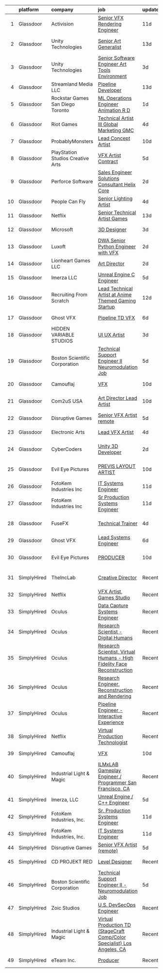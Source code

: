 

|    | platform    | company                            | job                                                                                                                                                                                                                                                                                                                                                                                                                                                                                                                                                                                                                                                                                                                                                                                                                                                                                                                                                                                                                                                                                                                                                                                                                                                                                                                                           | update_time   | location                 |
|---:|:------------|:-----------------------------------|:----------------------------------------------------------------------------------------------------------------------------------------------------------------------------------------------------------------------------------------------------------------------------------------------------------------------------------------------------------------------------------------------------------------------------------------------------------------------------------------------------------------------------------------------------------------------------------------------------------------------------------------------------------------------------------------------------------------------------------------------------------------------------------------------------------------------------------------------------------------------------------------------------------------------------------------------------------------------------------------------------------------------------------------------------------------------------------------------------------------------------------------------------------------------------------------------------------------------------------------------------------------------------------------------------------------------------------------------|:--------------|:-------------------------|
|  1 | Glassdoor   | Activision                         | [Senior VFX Rendering Engineer](https://www.glassdoor.com/partner/jobListing.htm?pos=108&ao=1136043&s=58&guid=0000018113cbc1b896b2b4d0e9cb13f0&src=GD_JOB_AD&t=SR&vt=w&cs=1_096efd07&cb=1653894529836&jobListingId=1007873229262&jrtk=3-0-1g49sngf5r0ns801-1g49sngfj38p3000-8e7d227473244b0f-)                                                                                                                                                                                                                                                                                                                                                                                                                                                                                                                                                                                                                                                                                                                                                                                                                                                                                                                                                                                                                                                | 11d           | Woodland Hills, CA       |
|  2 | Glassdoor   | Unity Technologies                 | [Senior Art Generalist](https://www.glassdoor.com/partner/jobListing.htm?pos=117&ao=1136043&s=58&guid=0000018113cbc1b896b2b4d0e9cb13f0&src=GD_JOB_AD&t=SR&vt=w&cs=1_59b1cadd&cb=1653894529839&jobListingId=1007867832433&jrtk=3-0-1g49sngf5r0ns801-1g49sngfj38p3000-febed24513fa9858-)                                                                                                                                                                                                                                                                                                                                                                                                                                                                                                                                                                                                                                                                                                                                                                                                                                                                                                                                                                                                                                                        | 13d           | San Francisco, CA        |
|  3 | Glassdoor   | Unity Technologies                 | [Senior Software Engineer   Art Tools  Environment ](https://www.glassdoor.com/partner/jobListing.htm?pos=126&ao=1136043&s=58&guid=0000018113cbc1b896b2b4d0e9cb13f0&src=GD_JOB_AD&t=SR&vt=w&cs=1_816851cc&cb=1653894529841&jobListingId=1007895533395&jrtk=3-0-1g49sngf5r0ns801-1g49sngfj38p3000-aafe6bb2b47648dc-)                                                                                                                                                                                                                                                                                                                                                                                                                                                                                                                                                                                                                                                                                                                                                                                                                                                                                                                                                                                                                           | 3d            | Burbank, CA              |
|  4 | Glassdoor   | Streamland Media LLC               | [Pipeline Developer](https://www.glassdoor.com/partner/jobListing.htm?pos=116&ao=1136043&s=58&guid=0000018113cbc1b896b2b4d0e9cb13f0&src=GD_JOB_AD&t=SR&vt=w&ea=1&cs=1_4fed933e&cb=1653894529839&jobListingId=1007868008657&jrtk=3-0-1g49sngf5r0ns801-1g49sngfj38p3000-157be0ceeffe10e1-)                                                                                                                                                                                                                                                                                                                                                                                                                                                                                                                                                                                                                                                                                                                                                                                                                                                                                                                                                                                                                                                      | 13d           | Burbank, CA              |
|  5 | Glassdoor   | Rockstar Games San Diego   Toronto | [ML Operations Engineer  Animation R D](https://www.glassdoor.com/partner/jobListing.htm?pos=112&ao=1136043&s=58&guid=0000018113cbc1b896b2b4d0e9cb13f0&src=GD_JOB_AD&t=SR&vt=w&cs=1_f8074596&cb=1653894529836&jobListingId=1007900406519&jrtk=3-0-1g49sngf5r0ns801-1g49sngfj38p3000-9841ee4c03a74f5f-)                                                                                                                                                                                                                                                                                                                                                                                                                                                                                                                                                                                                                                                                                                                                                                                                                                                                                                                                                                                                                                        | 1d            | Carlsbad, CA             |
|  6 | Glassdoor   | Riot Games                         | [Technical Artist III   Global Marketing  GMC](https://www.glassdoor.com/partner/jobListing.htm?pos=128&ao=1136043&s=58&guid=0000018113cbc1b896b2b4d0e9cb13f0&src=GD_JOB_AD&t=SR&vt=w&ea=1&cs=1_bdc6ad4d&cb=1653894529841&jobListingId=1007893042640&jrtk=3-0-1g49sngf5r0ns801-1g49sngfj38p3000-c8a77252a5f741d9-)                                                                                                                                                                                                                                                                                                                                                                                                                                                                                                                                                                                                                                                                                                                                                                                                                                                                                                                                                                                                                            | 4d            | Los Angeles, CA          |
|  7 | Glassdoor   | ProbablyMonsters                   | [Lead Concept Artist](https://www.glassdoor.com/partner/jobListing.htm?pos=123&ao=1136043&s=58&guid=0000018113cbc1b896b2b4d0e9cb13f0&src=GD_JOB_AD&t=SR&vt=w&cs=1_131d1cf1&cb=1653894529840&jobListingId=1007876037835&jrtk=3-0-1g49sngf5r0ns801-1g49sngfj38p3000-07064d8544dedc6e-)                                                                                                                                                                                                                                                                                                                                                                                                                                                                                                                                                                                                                                                                                                                                                                                                                                                                                                                                                                                                                                                          | 10d           | Bellevue, WA             |
|  8 | Glassdoor   | PlayStation Studios Creative Arts  | [VFX Artist  Contract ](https://www.glassdoor.com/partner/jobListing.htm?pos=113&ao=1136043&s=58&guid=0000018113cbc1b896b2b4d0e9cb13f0&src=GD_JOB_AD&t=SR&vt=w&ea=1&cs=1_1f106075&cb=1653894529837&jobListingId=1007889692289&jrtk=3-0-1g49sngf5r0ns801-1g49sngfj38p3000-bada1363746d2f18-)                                                                                                                                                                                                                                                                                                                                                                                                                                                                                                                                                                                                                                                                                                                                                                                                                                                                                                                                                                                                                                                   | 5d            | San Diego, CA            |
|  9 | Glassdoor   | Perforce Software                  | [Sales Engineer   Solutions Consultant   Helix Core](https://www.glassdoor.com/partner/jobListing.htm?pos=129&ao=1136043&s=58&guid=0000018113cbc1b896b2b4d0e9cb13f0&src=GD_JOB_AD&t=SR&vt=w&ea=1&cs=1_cf37df07&cb=1653894529841&jobListingId=1007897667469&jrtk=3-0-1g49sngf5r0ns801-1g49sngfj38p3000-e41cfa5099f3eacd-)                                                                                                                                                                                                                                                                                                                                                                                                                                                                                                                                                                                                                                                                                                                                                                                                                                                                                                                                                                                                                      | 2d            | Atlanta, GA              |
| 10 | Glassdoor   | People Can Fly                     | [Senior Lighting Artist](https://www.glassdoor.com/partner/jobListing.htm?pos=127&ao=1136043&s=58&guid=0000018113cbc1b896b2b4d0e9cb13f0&src=GD_JOB_AD&t=SR&vt=w&ea=1&cs=1_f147dda3&cb=1653894529841&jobListingId=1007893842900&jrtk=3-0-1g49sngf5r0ns801-1g49sngfj38p3000-9cd255f84f226563-)                                                                                                                                                                                                                                                                                                                                                                                                                                                                                                                                                                                                                                                                                                                                                                                                                                                                                                                                                                                                                                                  | 4d            | New York, NY             |
| 11 | Glassdoor   | Netflix                            | [Senior Technical Artist  Games](https://www.glassdoor.com/partner/jobListing.htm?pos=125&ao=1136043&s=58&guid=0000018113cbc1b896b2b4d0e9cb13f0&src=GD_JOB_AD&t=SR&vt=w&cs=1_f6077923&cb=1653894529840&jobListingId=1007867681614&jrtk=3-0-1g49sngf5r0ns801-1g49sngfj38p3000-fd0b4cda3b1eb2e2-)                                                                                                                                                                                                                                                                                                                                                                                                                                                                                                                                                                                                                                                                                                                                                                                                                                                                                                                                                                                                                                               | 13d           | Los Gatos, CA            |
| 12 | Glassdoor   | Microsoft                          | [3D Designer](https://www.glassdoor.com/partner/jobListing.htm?pos=105&ao=1136043&s=58&guid=0000018113cbc1b896b2b4d0e9cb13f0&src=GD_JOB_AD&t=SR&vt=w&cs=1_e7864fdf&cb=1653894529836&jobListingId=1007896407765&jrtk=3-0-1g49sngf5r0ns801-1g49sngfj38p3000-59a50215a136338b-)                                                                                                                                                                                                                                                                                                                                                                                                                                                                                                                                                                                                                                                                                                                                                                                                                                                                                                                                                                                                                                                                  | 3d            | Redmond, WA              |
| 13 | Glassdoor   | Luxoft                             | [DWA Senior Python Engineer with VFX](https://www.glassdoor.com/partner/jobListing.htm?pos=106&ao=1136043&s=58&guid=0000018113cbc1b896b2b4d0e9cb13f0&src=GD_JOB_AD&t=SR&vt=w&cs=1_0833e6d1&cb=1653894529836&jobListingId=1007899407069&jrtk=3-0-1g49sngf5r0ns801-1g49sngfj38p3000-5b7b3513b97c7553-)                                                                                                                                                                                                                                                                                                                                                                                                                                                                                                                                                                                                                                                                                                                                                                                                                                                                                                                                                                                                                                          | 2d            | Remote                   |
| 14 | Glassdoor   | Lionheart Games  LLC               | [Art Director](https://www.glassdoor.com/partner/jobListing.htm?pos=120&ao=1136043&s=58&guid=0000018113cbc1b896b2b4d0e9cb13f0&src=GD_JOB_AD&t=SR&vt=w&ea=1&cs=1_134eeaba&cb=1653894529840&jobListingId=1007898771827&jrtk=3-0-1g49sngf5r0ns801-1g49sngfj38p3000-6c910f6bfc2ed1a1-)                                                                                                                                                                                                                                                                                                                                                                                                                                                                                                                                                                                                                                                                                                                                                                                                                                                                                                                                                                                                                                                            | 2d            | Atlanta, GA              |
| 15 | Glassdoor   | Imerza  LLC                        | [Unreal Engine   C   Engineer](https://www.glassdoor.com/partner/jobListing.htm?pos=110&ao=1136043&s=58&guid=0000018113cbc1b896b2b4d0e9cb13f0&src=GD_JOB_AD&t=SR&vt=w&ea=1&cs=1_c1d98e20&cb=1653894529836&jobListingId=1007889725581&jrtk=3-0-1g49sngf5r0ns801-1g49sngfj38p3000-10aee42739dfba4d-)                                                                                                                                                                                                                                                                                                                                                                                                                                                                                                                                                                                                                                                                                                                                                                                                                                                                                                                                                                                                                                            | 5d            | Remote                   |
| 16 | Glassdoor   | Recruiting From Scratch            | [Lead Technical Artist at Anime Themed Gaming Startup](https://www.glassdoor.com/partner/jobListing.htm?pos=121&ao=1136043&s=58&guid=0000018113cbc1b896b2b4d0e9cb13f0&src=GD_JOB_AD&t=SR&vt=w&ea=1&cs=1_bdd8a382&cb=1653894529840&jobListingId=1007870086635&jrtk=3-0-1g49sngf5r0ns801-1g49sngfj38p3000-af98274cece82ec1-)                                                                                                                                                                                                                                                                                                                                                                                                                                                                                                                                                                                                                                                                                                                                                                                                                                                                                                                                                                                                                    | 12d           | Hilliard, OH             |
| 17 | Glassdoor   | Ghost VFX                          | [Pipeline TD  VFX ](https://www.glassdoor.com/partner/jobListing.htm?pos=119&ao=1136043&s=58&guid=0000018113cbc1b896b2b4d0e9cb13f0&src=GD_JOB_AD&t=SR&vt=w&ea=1&cs=1_157dc06d&cb=1653894529839&jobListingId=1007885916905&jrtk=3-0-1g49sngf5r0ns801-1g49sngfj38p3000-f36988c75c84b5b1-)                                                                                                                                                                                                                                                                                                                                                                                                                                                                                                                                                                                                                                                                                                                                                                                                                                                                                                                                                                                                                                                       | 6d            | Burbank, CA              |
| 18 | Glassdoor   | HIDDEN VARIABLE STUDIOS            | [UI UX Artist](https://www.glassdoor.com/partner/jobListing.htm?pos=111&ao=1136043&s=58&guid=0000018113cbc1b896b2b4d0e9cb13f0&src=GD_JOB_AD&t=SR&vt=w&cs=1_d6ae8772&cb=1653894529836&jobListingId=1007894264031&jrtk=3-0-1g49sngf5r0ns801-1g49sngfj38p3000-4c6759a2252c06b2-)                                                                                                                                                                                                                                                                                                                                                                                                                                                                                                                                                                                                                                                                                                                                                                                                                                                                                                                                                                                                                                                                 | 3d            | Los Angeles, CA          |
| 19 | Glassdoor   | Boston Scientific Corporation      | [Technical Support Engineer II   Neuromodulation Job](https://www.glassdoor.com/partner/jobListing.htm?pos=114&ao=1136043&s=58&guid=0000018113cbc1b896b2b4d0e9cb13f0&src=GD_JOB_AD&t=SR&vt=w&cs=1_3dda8b54&cb=1653894529838&jobListingId=1007890514753&jrtk=3-0-1g49sngf5r0ns801-1g49sngfj38p3000-428067770f66e1f3-)                                                                                                                                                                                                                                                                                                                                                                                                                                                                                                                                                                                                                                                                                                                                                                                                                                                                                                                                                                                                                          | 5d            | Valencia, CA             |
| 20 | Glassdoor   | Camouflaj                          | [VFX](https://www.glassdoor.com/partner/jobListing.htm?pos=101&ao=1110586&s=58&guid=0000018113cbc1b896b2b4d0e9cb13f0&src=GD_JOB_AD&t=SR&vt=w&ea=1&cs=1_5a932027&cb=1653894529836&jobListingId=1007877231834&cpc=D84DCFF57343C3DE&jrtk=3-0-1g49sngf5r0ns801-1g49sngfj38p3000-5b92ded5226cf5e6--6NYlbfkN0DV8i6JO0Mt2anNls1eYRoTJimSgmMV1rq03O9nry_OkytkZiNzOe0KGix3coaQsJqk-nsg8MfP6yb9rwBj0-TqKxqquJhbXQyIsBcPiiABwWb23itD5oTAVymCtdIaVRQdY7TY_nGY3Ytk1vjFkSksNFSIPZm5swlLB-LgSnBlz48Z32CLBSA-3d0MTLajeaK2ONZahS5mfWBVLfall3RTb4AofXDwaPCUAiGe-sUEGpSNYun30UKNmoHENKo2fjtnLTmbmNvHzY1bVjrBsH0xagDRbP1lA4hNceXbyuC0DN819YNjuX6GLMxmfQiAQpd9UXv2JsSlOE-KiY4kiMFDyRf0sNqaZ7ikoRxOC2AcbYXrqxGzUaExaYYTaV-WirH7HrtnkUOJdAjzIA8Jo6ze88zVr_EZihVTXKPcKfRfkph9VmhN3yAvwASdjhzIc5Itn4w6xyGT_4QgKJcrOm75YHm3tziuh9WX0LGwwcWbiizJsDsLlLQy)                                                                                                                                                                                                                                                                                                                                                                                                                                                                                                                | 10d           | Bellevue, WA             |
| 21 | Glassdoor   | Com2uS USA                         | [Art Director   Lead Artist](https://www.glassdoor.com/partner/jobListing.htm?pos=130&ao=1136043&s=58&guid=0000018113cbc1b896b2b4d0e9cb13f0&src=GD_JOB_AD&t=SR&vt=w&ea=1&cs=1_2c2c89b4&cb=1653894529843&jobListingId=1007876833291&jrtk=3-0-1g49sngf5r0ns801-1g49sngfj38p3000-69fc8816d6d2be4b-)                                                                                                                                                                                                                                                                                                                                                                                                                                                                                                                                                                                                                                                                                                                                                                                                                                                                                                                                                                                                                                              | 10d           | El Segundo, CA           |
| 22 | Glassdoor   | Disruptive Games                   | [Senior VFX Artist  remote ](https://www.glassdoor.com/partner/jobListing.htm?pos=107&ao=1136043&s=58&guid=0000018113cbc1b896b2b4d0e9cb13f0&src=GD_JOB_AD&t=SR&vt=w&ea=1&cs=1_ee066177&cb=1653894529836&jobListingId=1007890195909&jrtk=3-0-1g49sngf5r0ns801-1g49sngfj38p3000-ca33f251a7fe72e9-)                                                                                                                                                                                                                                                                                                                                                                                                                                                                                                                                                                                                                                                                                                                                                                                                                                                                                                                                                                                                                                              | 5d            | Remote                   |
| 23 | Glassdoor   | Electronic Arts                    | [Lead VFX Artist](https://www.glassdoor.com/partner/jobListing.htm?pos=109&ao=1136043&s=58&guid=0000018113cbc1b896b2b4d0e9cb13f0&src=GD_JOB_AD&t=SR&vt=w&cs=1_7f8547d4&cb=1653894529836&jobListingId=1007893634681&jrtk=3-0-1g49sngf5r0ns801-1g49sngfj38p3000-3a8b9d5b68e1e55e-)                                                                                                                                                                                                                                                                                                                                                                                                                                                                                                                                                                                                                                                                                                                                                                                                                                                                                                                                                                                                                                                              | 4d            | Seattle, WA              |
| 24 | Glassdoor   | CyberCoders                        | [Unity 3D Developer](https://www.glassdoor.com/partner/jobListing.htm?pos=104&ao=1110586&s=58&guid=0000018113cbc1b896b2b4d0e9cb13f0&src=GD_JOB_AD&t=SR&vt=w&ea=1&cs=1_b565b044&cb=1653894529836&jobListingId=1007899082036&cpc=8795CF9063CD573D&jrtk=3-0-1g49sngf5r0ns801-1g49sngfj38p3000-c1ebb6bf3edfb0eb--6NYlbfkN0CpFJQzrgRR8WqXWK1qKKEqALWJw739KlKqr2H-MSI4eoBlI4EFrmor2FYZMP3muM2xYGAy7bF515GyQrTPOSzFQ8toJ91SphT-fqQNO95fTayxJrl1R3IkUa1L1QiLmFobreqNkjzpUTvcWRXoTWQvZYZhNsEM-5yz8lWfWLDxkRMBFLb6vGpyZ7y2QTyVpMdR3BA5ilhVGrFHf9dP8PytZJJIerMIiAJWsoukgBCLWd2VreE7cjUTnf1FOit3flMRnBfzdBahvIWZpgC7pVeziwO5iORLc2KG7Y6oRC5L45-QYDusZp5YeTlCQOimt3yAeZXebpPH6zS0WW1cVcoaZAqqWtpgbN5LKoNnKm9m31km_6VFA4kvc6244qTjMK1Eu9yIq6kTaUas1xSD17NoJ71arpNz57hJvodjQZzLgTWdsk0XXwDUIYC7VI6h7NJ_tm4sf8LzSkgCZ9fYJVOBhOpXRpL05ljwzbfk3CcwT0zRtmVs4Jti8TLd9LOxA7eZvNbnrHtC7axS70GjaxJWPJB8l22VZj7cugyiYgxzW0KQGhladnbD-BBw1eiSPJ4FZOEs27wn1ZNCScsIIYkX3f6XLL3O16lsFzo2-XFZODm7t2hT-ZyTGHDyA_b3XwLnCyYREjEZuXaMiybajyFznCW5xLRq9UwhvzjS3kSsFhFqRjOXg1yBbZtp_eIbivuyd5cz57MWHe9RY_wQ84uuPUI8diB7H-ZvUuREAtTlPX4NblXfkKgGhD0um0Y2WUbrF7WI2nh1FC5IWligr1G9hrWZHWUyQMGig4Sg2wHPnJfxPeisOXcMw5VlY84LHmIolnxZmWmjLEIbFj1elCKibqs92vJqrF1Jsus0ydnM5c0tounJfgpg_pgimjudlC8xP7hu4QerXpEzN87ccU8XxxGMb5cf7jJugFZCwuBSAhLYdaD9Yz80GAHn2QNCJScWfcUjBip1DWbA-tmGRHJo) | 2d            | Los Angeles, CA          |
| 25 | Glassdoor   | Evil Eye Pictures                  | [PREVIS LAYOUT ARTIST](https://www.glassdoor.com/partner/jobListing.htm?pos=118&ao=1136043&s=58&guid=0000018113cbc1b896b2b4d0e9cb13f0&src=GD_JOB_AD&t=SR&vt=w&cs=1_72860796&cb=1653894529839&jobListingId=1007877739819&jrtk=3-0-1g49sngf5r0ns801-1g49sngfj38p3000-67ae2da77485c983-)                                                                                                                                                                                                                                                                                                                                                                                                                                                                                                                                                                                                                                                                                                                                                                                                                                                                                                                                                                                                                                                         | 10d           | San Francisco, CA        |
| 26 | Glassdoor   | FotoKem Industries  Inc            | [IT Systems Engineer](https://www.glassdoor.com/partner/jobListing.htm?pos=103&ao=1110586&s=58&guid=0000018113cbc1b896b2b4d0e9cb13f0&src=GD_JOB_AD&t=SR&vt=w&ea=1&cs=1_491975cf&cb=1653894529836&jobListingId=1007873154071&cpc=A65DF3A704A48F9B&jrtk=3-0-1g49sngf5r0ns801-1g49sngfj38p3000-d7775b28524eba14--6NYlbfkN0C-_Nk7Usl_1J2NY8w4_evn42ebA2gcVV_8-SeR6TUObpL0f4keWUz5m9LmWDUR2pXkLMMs24d4k3GEA4g-tc9JtqGKMvlWcYsQiUFd7ydH_Pa-cisaOScrKX-p4ckVxiwwYD9bxB4OvtqFVOpm_SOlJ-XaIMM6pAiqSqBobuz3AIee3jLdKsafjXo1Ad_W3LDBM2-s8sivG5KgF2QoRm1w_UMtVObebZ8lAmKKJjQjGotBjuf6R-6bXoYJnxKiAyZJfkw-ChsD5uAiGifyZLLHlx9F241de8c5zJ37pIpZK9fSqfZff3l0OdlUBu1xJOxwkyTIKp2wjohWLyA26RkaHvi9_QH-WQEuxA3lDT6sJ9Glqi94b3oi4B4PDaTsbFuyYi1WNEuACRpa22y3mhg7tbLd8GURN2CNr9D3CfHbByXGJUIs0_b8maSmnDrRD0a5U6Hq3YZaa8foxN3QREEFJxrXA8Ou4gPjCiyC_0Vabh48CsWDgZuKoKaJc881aFs%3D)                                                                                                                                                                                                                                                                                                                                                                                                                                                                                  | 11d           | Burbank, CA              |
| 27 | Glassdoor   | FotoKem Industries  Inc            | [Sr  Production Systems Engineer](https://www.glassdoor.com/partner/jobListing.htm?pos=102&ao=1110586&s=58&guid=0000018113cbc1b896b2b4d0e9cb13f0&src=GD_JOB_AD&t=SR&vt=w&ea=1&cs=1_499d6291&cb=1653894529836&jobListingId=1007873084353&cpc=073D3B4B6C3D1988&jrtk=3-0-1g49sngf5r0ns801-1g49sngfj38p3000-1410d323f658ed35--6NYlbfkN0C-_Nk7Usl_1J2NY8w4_evn42ebA2gcVV_8-SeR6TUObpL0f4keWUz5mub5xXhepS3A3NfUNvVgfHYvP-l0P-eb5-PGkWKX5vct7GwNpJtw_WlRmfbquCUPwpQmTfrkteqV1400sUO2mq762QNu3Sktehwvef1nXJxtIeHiD44Yk95XcFxdikWSktd0Q4ioSH3yDxDGNBUlcB7S7jefwbK5W936y44Ob1xfx8k85E8Qh7fwJaK9oTdez_PpbijYBsHvVIG4rVDG5OjFGIHxgtqe_MN2ElOecfjb3A1ZL9eR8JCLHn1AUwt2RXyFj7XLyrjqmGZRs7sU3jLTnybAXv3mRvFHsxhpUpEquObX-8OPIRQlXbZvTjLV9hmTj-M3VkCX-X7nVdx3qSEGH-E_WVzpa-T5E-WPZelEUH3xc3LgnVbgMBpI24--VoSrL44WcD3eHkacr6Uri0BWnfzgaCip2LbXemjDgFfbfMeMZFUhN0WjhcTFFSJuU_lKbM2oPL0_dNVTRe4csdIUbfHkpuQg)                                                                                                                                                                                                                                                                                                                                                                                                                                                    | 11d           | Burbank, CA              |
| 28 | Glassdoor   | FuseFX                             | [Technical Trainer](https://www.glassdoor.com/partner/jobListing.htm?pos=124&ao=1136043&s=58&guid=0000018113cbc1b896b2b4d0e9cb13f0&src=GD_JOB_AD&t=SR&vt=w&cs=1_0952ddd2&cb=1653894529840&jobListingId=1007893406855&jrtk=3-0-1g49sngf5r0ns801-1g49sngfj38p3000-75fdade21ef2942b-)                                                                                                                                                                                                                                                                                                                                                                                                                                                                                                                                                                                                                                                                                                                                                                                                                                                                                                                                                                                                                                                            | 4d            | Los Angeles, CA          |
| 29 | Glassdoor   | Ghost VFX                          | [Lead Systems Engineer](https://www.glassdoor.com/partner/jobListing.htm?pos=115&ao=1136043&s=58&guid=0000018113cbc1b896b2b4d0e9cb13f0&src=GD_JOB_AD&t=SR&vt=w&ea=1&cs=1_b23b2dcb&cb=1653894529838&jobListingId=1007885916831&jrtk=3-0-1g49sngf5r0ns801-1g49sngfj38p3000-65574c1c58bbbe59-)                                                                                                                                                                                                                                                                                                                                                                                                                                                                                                                                                                                                                                                                                                                                                                                                                                                                                                                                                                                                                                                   | 6d            | Burbank, CA              |
| 30 | Glassdoor   | Evil Eye Pictures                  | [PRODUCER](https://www.glassdoor.com/partner/jobListing.htm?pos=122&ao=1136043&s=58&guid=0000018113cbc1b896b2b4d0e9cb13f0&src=GD_JOB_AD&t=SR&vt=w&cs=1_8470c978&cb=1653894529840&jobListingId=1007877740014&jrtk=3-0-1g49sngf5r0ns801-1g49sngfj38p3000-919e754d8829177d-)                                                                                                                                                                                                                                                                                                                                                                                                                                                                                                                                                                                                                                                                                                                                                                                                                                                                                                                                                                                                                                                                     | 10d           | San Francisco, CA        |
| 31 | SimplyHired | TheIncLab                          | [Creative Director](https://www.simplyhired.com/job/TtAregZPew8K4l7-MAOWEp-ldxeCl1jbJHqXSz_hKigLqSupnon-yw?q=vfx+engineer)                                                                                                                                                                                                                                                                                                                                                                                                                                                                                                                                                                                                                                                                                                                                                                                                                                                                                                                                                                                                                                                                                                                                                                                                                    | Recently      | Tampa, FL +1 location    |
| 32 | SimplyHired | Netflix                            | [VFX Artist, Games Studio](https://www.simplyhired.com/job/yZzaIP6yHguF-mhsPAMWt5U0Wg9-ObCmh59cr13zFSViAE3-VUXpSA?q=vfx+engineer)                                                                                                                                                                                                                                                                                                                                                                                                                                                                                                                                                                                                                                                                                                                                                                                                                                                                                                                                                                                                                                                                                                                                                                                                             | Recently      | Remote                   |
| 33 | SimplyHired | Oculus                             | [Data Capture Systems Engineer](https://www.simplyhired.com/job/ZDj3SK5nkD8O6KjVqqfAQu3GLmx7-K6geyMvrRTAZudejMbv13_nHQ?q=vfx+engineer)                                                                                                                                                                                                                                                                                                                                                                                                                                                                                                                                                                                                                                                                                                                                                                                                                                                                                                                                                                                                                                                                                                                                                                                                        | Recently      | Sausalito, CA            |
| 34 | SimplyHired | Oculus                             | [Research Scientist - Digital Humans](https://www.simplyhired.com/job/QTz-jEc3Oj2SQEXmG0XD_l0p3nHdNtytgfufTU1bRuTCSNFDUWilOQ?q=vfx+engineer)                                                                                                                                                                                                                                                                                                                                                                                                                                                                                                                                                                                                                                                                                                                                                                                                                                                                                                                                                                                                                                                                                                                                                                                                  | Recently      | Sausalito, CA            |
| 35 | SimplyHired | Oculus                             | [Research Scientist, Virtual Humans - High Fidelity Face Reconstruction](https://www.simplyhired.com/job/Onnbd4ASEB3NBos7oSKuETOv-r2Vl3NPqJYenWgGBQrNlD1A9kkgtQ?q=vfx+engineer)                                                                                                                                                                                                                                                                                                                                                                                                                                                                                                                                                                                                                                                                                                                                                                                                                                                                                                                                                                                                                                                                                                                                                               | Recently      | Sausalito, CA            |
| 36 | SimplyHired | Oculus                             | [Research Engineer, Reconstruction and Rendering](https://www.simplyhired.com/job/tAo2AcurdoYQR3sxn8p9XmMob7z3USQYkxagUO9y174YjMFL8e7wqw?q=vfx+engineer)                                                                                                                                                                                                                                                                                                                                                                                                                                                                                                                                                                                                                                                                                                                                                                                                                                                                                                                                                                                                                                                                                                                                                                                      | Recently      | Sausalito, CA            |
| 37 | SimplyHired | Oculus                             | [Pipeline Engineer - Interactive Experience](https://www.simplyhired.com/job/54GYbBlhM5iegHYrRHpNoXcxKPNjeBHfiKJFAF-4WmFMbFB9zcAVNQ?q=vfx+engineer)                                                                                                                                                                                                                                                                                                                                                                                                                                                                                                                                                                                                                                                                                                                                                                                                                                                                                                                                                                                                                                                                                                                                                                                           | Recently      | Sausalito, CA            |
| 38 | SimplyHired | Netflix                            | [Virtual Production Technologist](https://www.simplyhired.com/job/oPg1T9HFj0EK1D412uxCUGtu72DRcI-Tlla2JFYTy1LtNCJ--3ktSg?q=vfx+engineer)                                                                                                                                                                                                                                                                                                                                                                                                                                                                                                                                                                                                                                                                                                                                                                                                                                                                                                                                                                                                                                                                                                                                                                                                      | Recently      | Los Angeles, CA          |
| 39 | SimplyHired | Camouflaj                          | [VFX](https://www.simplyhired.com/job/xZQA6n7s6gQI6DeYouw-qK4Q6L_bMQeG2ISjx3BsxLPYW1q78BtYYA?q=vfx+engineer)                                                                                                                                                                                                                                                                                                                                                                                                                                                                                                                                                                                                                                                                                                                                                                                                                                                                                                                                                                                                                                                                                                                                                                                                                                  | 10d           | Bellevue, WA             |
| 40 | SimplyHired | Industrial Light & Magic           | [ILMxLAB Gameplay Engineer / Programmer San Francisco, CA](https://www.simplyhired.com/job/9zWEc99PG2amVQToeWfiBPXTQLFuFAGCdpdMHqohupvYaOcEPsR5zg?q=vfx+engineer)                                                                                                                                                                                                                                                                                                                                                                                                                                                                                                                                                                                                                                                                                                                                                                                                                                                                                                                                                                                                                                                                                                                                                                             | Recently      | San Francisco, CA        |
| 41 | SimplyHired | Imerza, LLC                        | [Unreal Engine / C++ Engineer](https://www.simplyhired.com/job/Qf3kctgjOuUJqSzGcgp6g-Iq6R-FWbNbWzbrDGEAZeZZcEVBEoLk6Q?q=vfx+engineer)                                                                                                                                                                                                                                                                                                                                                                                                                                                                                                                                                                                                                                                                                                                                                                                                                                                                                                                                                                                                                                                                                                                                                                                                         | 5d            | Remote                   |
| 42 | SimplyHired | FotoKem Industries, Inc.           | [Sr. Production Systems Engineer](https://www.simplyhired.com/job/Z3715DiYH3GbQ2ZdJSTcQowrjLKhvjK5kBANivRyfM6-yLLwht1aqg?q=vfx+engineer)                                                                                                                                                                                                                                                                                                                                                                                                                                                                                                                                                                                                                                                                                                                                                                                                                                                                                                                                                                                                                                                                                                                                                                                                      | 11d           | Burbank, CA              |
| 43 | SimplyHired | FotoKem Industries, Inc.           | [IT Systems Engineer](https://www.simplyhired.com/job/xG7y4ZZQpsM7o4WhOzG0bGWIGYi4zZaCDhgC0iM2FA-HZYhuDEr5JQ?q=vfx+engineer)                                                                                                                                                                                                                                                                                                                                                                                                                                                                                                                                                                                                                                                                                                                                                                                                                                                                                                                                                                                                                                                                                                                                                                                                                  | 11d           | Burbank, CA              |
| 44 | SimplyHired | Disruptive Games                   | [Senior VFX Artist (remote)](https://www.simplyhired.com/job/ug1Nbs70tLVfqtHxG__s-qLtlaH128gNMV8vmNucmrzilmW5AjeBlQ?q=vfx+engineer)                                                                                                                                                                                                                                                                                                                                                                                                                                                                                                                                                                                                                                                                                                                                                                                                                                                                                                                                                                                                                                                                                                                                                                                                           | 5d            | Remote                   |
| 45 | SimplyHired | CD PROJEKT RED                     | [Level Designer](https://www.simplyhired.com/job/CmzPF2m9J_gV0nCLy7zW4LfA6hUxtfLJ5jgxnwfdS909_5kRiqbxmw?q=vfx+engineer)                                                                                                                                                                                                                                                                                                                                                                                                                                                                                                                                                                                                                                                                                                                                                                                                                                                                                                                                                                                                                                                                                                                                                                                                                       | Recently      | Boston, MA               |
| 46 | SimplyHired | Boston Scientific Corporation      | [Technical Support Engineer II - Neuromodulation Job](https://www.simplyhired.com/job/x3_MqmMDt-LogOnHo7xUmnlEj8UbzvIPIV3mV5KCqtO8wo9Nzy_Dvw?q=vfx+engineer)                                                                                                                                                                                                                                                                                                                                                                                                                                                                                                                                                                                                                                                                                                                                                                                                                                                                                                                                                                                                                                                                                                                                                                                  | 5d            | Valencia, CA +1 location |
| 47 | SimplyHired | Zoic Studios                       | [U.S. DevSecOps Engineer](https://www.simplyhired.com/job/STnuVxVsnJ042lK0TImEnT9LlTg6nHygyPJ103g0IuIhFoWHJMIGAw?q=vfx+engineer)                                                                                                                                                                                                                                                                                                                                                                                                                                                                                                                                                                                                                                                                                                                                                                                                                                                                                                                                                                                                                                                                                                                                                                                                              | Recently      | Remote                   |
| 48 | SimplyHired | Industrial Light & Magic           | [Virtual Production TD (StageCraft Comp/Color Specialist) Los Angeles, CA](https://www.simplyhired.com/job/V9TLlkDjXtcuCMc5m4Khg3J8Z2YMXE8OeskjlaYQWKaoBUNQp3nfhQ?q=vfx+engineer)                                                                                                                                                                                                                                                                                                                                                                                                                                                                                                                                                                                                                                                                                                                                                                                                                                                                                                                                                                                                                                                                                                                                                             | Recently      | Los Angeles, CA          |
| 49 | SimplyHired | eTeam Inc.                         | [Producer](https://www.simplyhired.com/job/4rdchRWKJpMtDtW1fd7HUGxAejmrUwnnmhxVM7hI9BBZWjilCXDI5g?q=vfx+engineer)                                                                                                                                                                                                                                                                                                                                                                                                                                                                                                                                                                                                                                                                                                                                                                                                                                                                                                                                                                                                                                                                                                                                                                                                                             | Recently      | Cupertino, CA            |